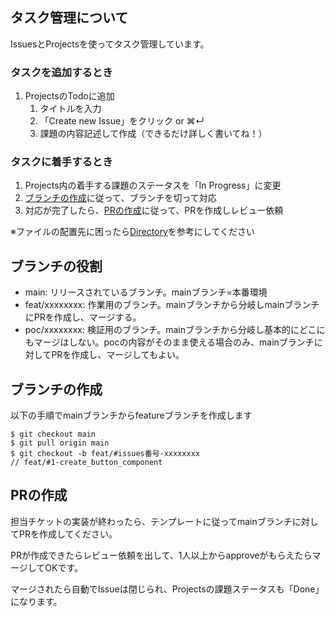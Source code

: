 ## タスク管理について

IssuesとProjectsを使ってタスク管理しています。

### タスクを追加するとき

1. ProjectsのTodoに追加
   1. タイトルを入力
   2. 「Create new Issue」をクリック or ⌘↵
   3. 課題の内容記述して作成（できるだけ詳しく書いてね！）

### タスクに着手するとき

1. Projects内の着手する課題のステータスを「In Progress」に変更
2. [ブランチの作成](#ブランチの作成)に従って、ブランチを切って対応
3. 対応が完了したら、[PRの作成](#prの作成)に従って、PRを作成しレビュー依頼

※ファイルの配置先に困ったら[Directory](./Directory.md)を参考にしてください

## ブランチの役割

- main: リリースされているブランチ。mainブランチ=本番環境
- feat/xxxxxxxx: 作業用のブランチ。mainブランチから分岐しmainブランチにPRを作成し、マージする。
- poc/xxxxxxxx: 検証用のブランチ。mainブランチから分岐し基本的にどこにもマージはしない。pocの内容がそのまま使える場合のみ、mainブランチに対してPRを作成し、マージしてもよい。

## ブランチの作成

以下の手順でmainブランチからfeatureブランチを作成します

```
$ git checkout main
$ git pull origin main
$ git checkout -b feat/#issues番号-xxxxxxxx
// feat/#1-create_button_component
```

## PRの作成

担当チケットの実装が終わったら、テンプレートに従ってmainブランチに対してPRを作成してください。

PRが作成できたらレビュー依頼を出して、1人以上からapproveがもらえたらマージしてOKです。

マージされたら自動でIssueは閉じられ、Projectsの課題ステータスも「Done」になります。
